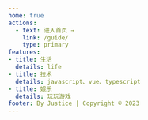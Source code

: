 ```yaml
---
home: true
actions:
  - text: 进入首页 →
    link: /guide/
    type: primary
features:
- title: 生活
  details: life
- title: 技术
  details: javascript、vue、typescript
- title: 娱乐
  details: 玩玩游戏
footer: By Justice | Copyright © 2023
---
```

